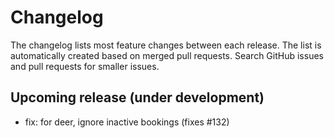 # Changelog

The changelog lists most feature changes between each release. The list is automatically created
based on merged pull requests. Search GitHub issues and pull requests for smaller issues.

## Upcoming release (under development)

- fix: for deer, ignore inactive bookings (fixes #132)
